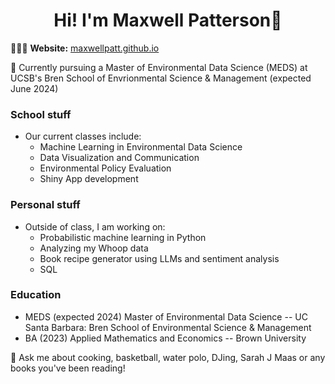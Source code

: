 <h1 align="center"> Hi! I'm Maxwell Patterson👋</h1>

👩🏻‍💻 **Website:** [maxwellpatt.github.io](https://maxwellpatt.github.io/)  


🌱 Currently pursuing a Master of Environmental Data Science (MEDS) at UCSB's Bren School of Envrionmental Science & Management (expected June 2024)


### School stuff
- Our current classes include:
    - Machine Learning in Environmental Data Science
    - Data Visualization and Communication
    - Environmental Policy Evaluation
    - Shiny App development
 
### Personal stuff
- Outside of class, I am working on:
    - Probabilistic machine learning in Python 
    - Analyzing my Whoop data
    - Book recipe generator using LLMs and sentiment analysis
    - SQL
  

### Education
- MEDS (expected 2024) Master of Environmental Data Science -- UC Santa Barbara: Bren School of Environmental Science & Management
- BA (2023) Applied Mathematics and Economics -- Brown University



💬 Ask me about cooking, basketball, water polo, DJing, Sarah J Maas or any books you've been reading!


